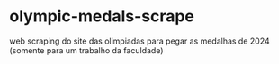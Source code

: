 # olympic-medals-scrape
web scraping do site das olimpiadas para pegar as medalhas de 2024 (somente para um trabalho da faculdade)
